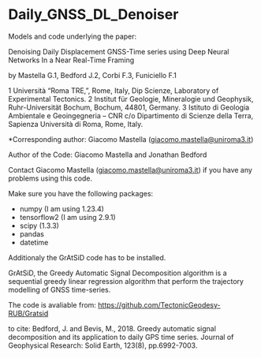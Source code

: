 # Daily_GNSS_DL_Denoiser
Models and code underlying the paper:

Denoising Daily Displacement GNSS-Time series using Deep Neural Networks In a Near Real-Time Framing

by Mastella G.1, Bedford J.2,  Corbi F.3, Funiciello F.1

1 Università “Roma TRE,”, Rome, Italy, Dip Scienze, Laboratory of Experimental Tectonics.
2 Institut für Geologie, Mineralogie und Geophysik, Ruhr-Universität Bochum, Bochum, 44801, Germany.
3 Istituto di Geologia Ambientale e Geoingegneria – CNR c/o Dipartimento di Scienze della Terra, Sapienza Università di Roma, Rome, Italy.

*Corresponding author: Giacomo Mastella (giacomo.mastella@uniroma3.it)

Author of the Code: Giacomo Mastella and Jonathan Bedford

Contact  Giacomo Mastella (giacomo.mastella@uniroma3.it) if you have any problems using this code.

Make sure you have the following packages:

 - numpy  (I am using 1.23.4)
 - tensorflow2  (I am using 2.9.1)
 - scipy (1.3.3)
 - pandas
 - datetime

Additionaly the GrAtSiD code has to be installed. 

GrAtSiD, the Greedy Automatic Signal Decomposition algorithm is a sequential greedy linear regression algorithm that perform the trajectory modelling of GNSS time-series.

The code is avaliable from:
https://github.com/TectonicGeodesy-RUB/Gratsid

to cite:
Bedford, J. and Bevis, M., 2018. Greedy automatic signal decomposition and its application to daily GPS time series. Journal of Geophysical Research: Solid Earth, 123(8), pp.6992-7003.

